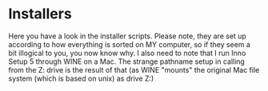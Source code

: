 # Installers

Here you have a look in the installer scripts.
Please note, they are set up according to how everything is sorted on MY computer, so if they seem a bit illogical to you, you now know why.
I also need to note that I run Inno Setup 5 through WINE on a Mac. The strange pathname setup in calling from the Z: drive is the result of that (as WINE "mounts" the original Mac file system (which is based on unix) as drive Z:)


